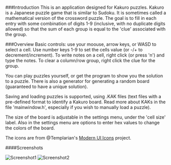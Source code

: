 ###Introduction
This is an application designed for Kakuro puzzles. Kakuro is a Japanese puzzle game that is similar to Sudoku. It is sometimes called a mathematical version of the crossword puzzle. The goal is to fill in each entry with some combination of digits 1-9 (inclusive, with no duplicate digits allowed) so that the sum of each group is equal to the 'clue' associated with the group. 

###Overview
Basic controls: use your moouse, arrow keys, or WASD to select a cell. Use number keys 1-9 to set the cells value (or -/+ to decrement/increment). To write notes on a cell, right click (or press 'n') and type the notes. To clear a column/row group, right click the clue for the group.

You can play puzzles yourself, or get the program to show you the solution to a puzzle. There is also a generator for generating a random board (guaranteed to have a unique solution).

Saving and loading puzzles is supported, using .KAK files (text files with a pre-defined format to identify a Kakuro board. Read more about KAKs in the file 'mainwindow.h', especially if you wish to manually load a puzzle).

The size of the board is adjustable in the settings menu, under the 'cell size' label. Also in the settings menu are options to enter hex values to change the colors of the board.

The icons are from @Templarian's [Modern UI Icons](https://github.com/Templarian/WindowsIcons) project.

####Screenshots

![Screenshot1](http://i.imgur.com/5KAfq2r.png)
![Screenshot2](http://i.imgur.com/EngWyDW.png)
